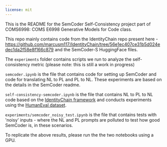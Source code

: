 ```yaml
---
license: mit
---
```

This is the README for the SemCoder Self-Consistency project part of COMS6998: COMS E6998 Generative Models for Code class. 

This repo mainly contains code from the IdentityChain repo present here - https://github.com/marcusm117/IdentityChain/tree/56e1ec407ce31b5d024edec1da2f58e8f166c879 and the SemCoder-S HuggingFace files. 


The ``experiments`` folder contains scripts we run to analyze the self-consistency metric (please note: this is still a work in progress) 

``semcoder.ipynb`` is the file that contains code for setting up SemCoder and code for translating NL to PL and PL to NL. These experiments are based on the details in the SemCoder readme. 

``self-consistency-semcoder.ipynb`` is the file that contains NL to PL to NL code based on the [IdentityChain framework](https://github.com/marcusm117/IdentityChain) and conducts experiments using the [HumanEval dataset](https://github.com/openai/human-eval).


``experiments/semcoder_noisy_test.ipynb`` is the file that contains tests with 'noisy' inputs - where the NL and PL prompts are polluted to test how good SemCoder is, in these scenarios. 

To replicate the above results, please run the the two notebooks using a GPU. 
